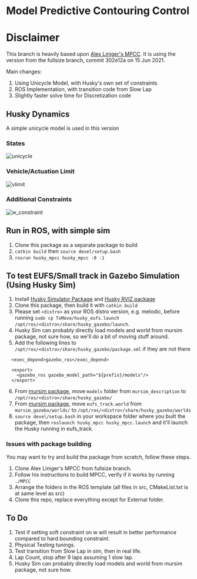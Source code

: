 # Model Predictive Contouring Control

# Disclaimer
This branch is heavily based upon [Alex Liniger's MPCC](https://github.com/alexliniger/MPCC). It is using the version from the fullsize branch, commit 302e12a on 15 Jun 2021.

Main changes:
1. Using Unicycle Model, with Husky's own set of constraints
2. ROS Implementation, with transition code from Slow Lap
3. Slightly faster solve time for Discretization code

## Husky Dynamics
A simple unicycle model is used in this version

### States
![unicycle](https://user-images.githubusercontent.com/78944454/129431697-3a2fe54c-337d-4d4b-92cb-442be8bf3487.png)

### Vehicle/Actuation Limit
![vlimit](https://user-images.githubusercontent.com/78944454/129431821-b8603b5a-1c20-4a58-87b6-585d4d36f1f6.png)

### Additional Constraints
![w_constraint](https://user-images.githubusercontent.com/78944454/129431906-9bae518b-8d8c-44fb-8de1-f1004c24489f.png)

## Run in ROS, with simple sim
1. Clone this package as a separate package to build
2. `catkin build` then `source devel/setup.bash`
3. `rosrun husky_mpcc husky_mpcc -0 -1`

## To test EUFS/Small track in Gazebo Simulation (Using Husky Sim)
1. Install [Husky Simulator Package](http://wiki.ros.org/husky_gazebo/Tutorials/Simulating%20Husky) and [Husky RVIZ package](http://wiki.ros.org/husky_control/Tutorials/Interfacing%20with%20Husky)
2. Clone this package, then build it with `catkin build`
3. Please set `<distro>` as your ROS distro version, e.g. melodic, before running `sudo cp ToMove/husky_eufs.launch /opt/ros/<distro>/share/husky_gazebo/launch`.
4. Husky Sim can probably directly load models and world from mursim package, not sure how, so we'll do a bit of moving stuff around.
5. Add the following lines to `/opt/ros/<distro>/share/husky_gazebo/package.xml` if they are not there
```
  <exec_depend>gazebo_ros</exec_depend>

  <export>
    <gazebo_ros gazebo_model_path="${prefix}/models"/>
  </export>
```
6. From [mursim package](https://github.com/MURDriverless/mursim), move `models` folder from `mursim_description` to `/opt/ros/<distro>/share/husky_gazebo/`
7. From [mursim package](https://github.com/MURDriverless/mursim), move `eufs_track.world` from `mursim_gazebo/worlds/` to `/opt/ros/<distro>/share/husky_gazebo/worlds`
8. `source devel/setup.bash` in your workspace folder where you built the package, then `roslaunch husky_mpcc husky_mpcc.launch` and it'll launch the Husky running in eufs_track.

### Issues with package building
You may want to try and build the package from scratch, follow these steps.
1. Clone Alex Liniger's MPCC from fullsize branch.
2. Follow his instructions to build MPCC, verify if it works by running `./MPCC`
3. Arrange the folders in the ROS template (all files in src, CMakeList.txt is at same level as src)
4. Clone this repo, replace everything except for External folder.

## To Do
1. Test if setting soft constraint on w will result in better performance compared to hard bounding constraint.
2. Physical Testing tunings.
3. Test transition from Slow Lap in sim, then in real life.
4. Lap Count, stop after 9 laps assuming 1 slow lap.
5. Husky Sim can probably directly load models and world from mursim package, not sure how.
